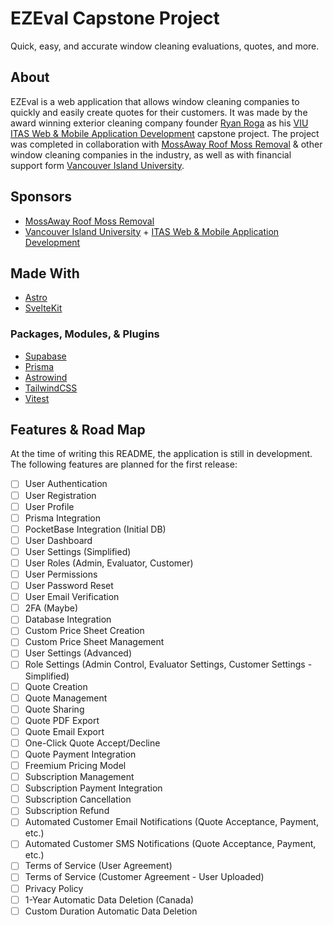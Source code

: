 # EZEval Capstone Project

Quick, easy, and accurate window cleaning evaluations, quotes, and more.

## About

EZEval is a web application that allows window cleaning companies to quickly and easily create quotes for their customers. It was made by the award winning exterior cleaning company founder [Ryan Roga](https://www.roga.dev) as his [VIU ITAS Web & Mobile Application Development](https://www.itas.ca) capstone project. The project was completed in collaboration with [MossAway Roof Moss Removal](https://www.mossaway.ca) & other window cleaning companies in the industry, as well as with financial support form [Vancouver Island University](https://www.viu.ca).

## Sponsors

- [MossAway Roof Moss Removal](https://www.mossaway.ca)
- [Vancouver Island University](https://www.viu.ca) + [ITAS Web & Mobile Application Development](https://www.itas.ca)

## Made With

- [Astro](https://astro.build/)
- [SvelteKit](https://kit.svelte.dev/)

### Packages, Modules, & Plugins

- [Supabase](https://supabase.io/)
- [Prisma](https://www.prisma.io/)
- [Astrowind](https://astro.build/themes/details/astrowind/)
- [TailwindCSS](https://tailwindcss.com/)
- [Vitest](https://vitest.dev/)

## Features & Road Map

At the time of writing this README, the application is still in development. The following features are planned for the first release:

- [ ] User Authentication
- [ ] User Registration
- [ ] User Profile
- [ ] Prisma Integration
- [ ] PocketBase Integration (Initial DB)
- [ ] User Dashboard
- [ ] User Settings (Simplified)
- [ ] User Roles (Admin, Evaluator, Customer)
- [ ] User Permissions
- [ ] User Password Reset
- [ ] User Email Verification
- [ ] 2FA (Maybe)
- [ ] Database Integration
- [ ] Custom Price Sheet Creation
- [ ] Custom Price Sheet Management
- [ ] User Settings (Advanced)
- [ ] Role Settings (Admin Control, Evaluator Settings, Customer Settings - Simplified)
- [ ] Quote Creation
- [ ] Quote Management
- [ ] Quote Sharing
- [ ] Quote PDF Export
- [ ] Quote Email Export
- [ ] One-Click Quote Accept/Decline
- [ ] Quote Payment Integration
- [ ] Freemium Pricing Model
- [ ] Subscription Management
- [ ] Subscription Payment Integration
- [ ] Subscription Cancellation
- [ ] Subscription Refund
- [ ] Automated Customer Email Notifications (Quote Acceptance, Payment, etc.)
- [ ] Automated Customer SMS Notifications (Quote Acceptance, Payment, etc.)
- [ ] Terms of Service (User Agreement)
- [ ] Terms of Service (Customer Agreement - User Uploaded)
- [ ] Privacy Policy
- [ ] 1-Year Automatic Data Deletion (Canada)
- [ ] Custom Duration Automatic Data Deletion
